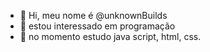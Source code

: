 - 👋 Hi, meu nome é @unknownBuilds
- 👀 estou interessado em programação
- 🌱 no momento estudo java script, html, css.

